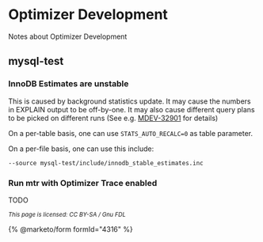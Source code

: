 # Optimizer Development

Notes about Optimizer Development

## mysql-test

### InnoDB Estimates are unstable

This is caused by background statistics update. It may cause the numbers in EXPLAIN output to be off-by-one. It may also cause different query plans to be picked on different runs (See e.g. [MDEV-32901](https://jira.mariadb.org/browse/MDEV-32901) for details)

On a per-table basis, one can use `STATS_AUTO_RECALC=0` as table parameter.

On a per-file basis, one can use this include:

```
--source mysql-test/include/innodb_stable_estimates.inc
```

### Run mtr with Optimizer Trace enabled

TODO

<sub>_This page is licensed: CC BY-SA / Gnu FDL_</sub>

{% @marketo/form formId="4316" %}
